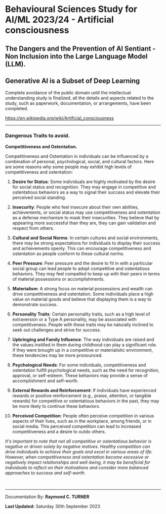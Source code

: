 # Behavioural Sciences Study for AI/ML 2023/24 - Artificial consciousness

## The Dangers and the Prevention of AI Sentiant - Non Inclusion into the Large Language Model (LLM).

## Generative AI is a Subset of Deep Learning

Complete avoidance of the public domain until the intellectual understanding study is finalized, all the details and aspects related to the study, such as paperwork, documentation, or arrangements, have been completed.

<https://en.wikipedia.org/wiki/Artificial_consciousness>

---

### Dangerous Traits to avoid.

**Competitiveness and Ostentation.**

Competitiveness and Ostentation in individuals can be influenced by a combination of personal, psychological, social, and cultural factors. Here are some reasons why some people may exhibit high levels of competitiveness and ostentation:

1. **Desire for Status**: Some individuals are highly motivated by the desire for social status and recognition. They may engage in competitive and ostentatious behaviors as a way to signal their success and elevate their perceived social standing.

2. **Insecurity**: People who feel insecure about their own abilities, achievements, or social status may use competitiveness and ostentation as a defense mechanism to mask their insecurities. They believe that by appearing more successful than they are, they can gain validation and respect from others.

3. **Cultural and Social Norms**: In certain cultures and social environments, there may be strong expectations for individuals to display their success and achievements openly. This can encourage competitiveness and ostentation as people conform to these cultural norms.

4. **Peer Pressure**: Peer pressure and the desire to fit in with a particular social group can lead people to adopt competitive and ostentatious behaviors. They may feel compelled to keep up with their peers in terms of material possessions or accomplishments.

5. **Materialism**: A strong focus on material possessions and wealth can drive competitiveness and ostentation. Some individuals place a high value on material goods and believe that displaying them is a way to demonstrate success.

6. **Personality Traits**: Certain personality traits, such as a high level of extraversion or a Type A personality, may be associated with competitiveness. People with these traits may be naturally inclined to seek out challenges and strive for success.

7. **Upbringing and Family Influence**: The way individuals are raised and the values instilled in them during childhood can play a significant role. If they were brought up in a competitive or materialistic environment, these tendencies may be more pronounced.

8. **Psychological Needs**: For some individuals, competitiveness and ostentation fulfill psychological needs, such as the need for recognition, approval, or self-esteem. These behaviors may provide a sense of accomplishment and self-worth.

9. **External Rewards and Reinforcement**: If individuals have experienced rewards or positive reinforcement (e.g., praise, attention, or tangible rewards) for competitive or ostentatious behaviors in the past, they may be more likely to continue these behaviors.

10. **Perceived Competition**: People often perceive competition in various aspects of their lives, such as in the workplace, among friends, or in social media. This perceived competition can lead to increased competitiveness and a desire to outdo others.

*It's important to note that not all competitive or ostentatious behavior is negative or driven solely by negative motives. Healthy competition can drive individuals to achieve their goals and excel in various areas of life. However, when competitiveness and ostentation become excessive or negatively impact relationships and well-being, it may be beneficial for individuals to reflect on their motivations and consider more balanced approaches to success and self-worth.*

</br>

---

Documentation By: **Raymond C. TURNER**

**Last Updated:** Saturday 30th September 2023

